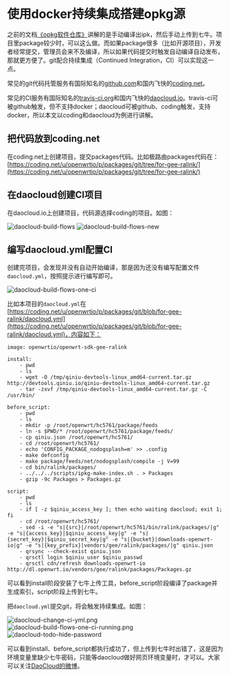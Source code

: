 # 使用docker持续集成搭建opkg源

之前的文档[《opkg软件仓库》](/docs/create-opkg-package-repository/)讲解的是手动编译出ipk，然后手动上传到七牛。项目里package较少时，可以这么做。而如果package很多（比如开源项目），开发者经常提交，管理员会来不及编译，所以如果代码提交时触发自动编译自动发布，那就更方便了。git配合持续集成（Continued Integration，CI）可以实现这一点。

常见的git代码托管服务有国际知名的[github.com](https://github.com/)和国内飞快的[coding.net](http://coding.net/)。

常见的CI服务有国际知名的[travis-ci.org](https://travis-ci.org/)和国内飞快的[daocloud.io](https://account.daocloud.io/signup?invite_code=c8bkkhc1uq8i7z8nin93)。travis-ci可被github触发，但不支持docker；daocloud可被github、coding触发，支持docker，所以本文以coding和daocloud为例进行讲解。

## 把代码放到coding.net

在coding.net上创建项目，提交packages代码。比如极路由packages代码在：[https://coding.net/u/openwrtio/p/packages/git/tree/for-gee-ralink/](https://coding.net/u/openwrtio/p/packages/git/tree/for-gee-ralink/)

## 在daocloud创建CI项目

在daocloud.io上创建项目，代码源选择coding的项目。如图：

![daocloud-build-flows](images/daocloud-build-flows.png)
![daocloud-build-flows-new](images/daocloud-build-flows-new.png)

## 编写daocloud.yml配置CI

创建完项目，会发现并没有自动开始编译，那是因为还没有编写配置文件`daocloud.yml`，按照提示进行编写即可。

![daocloud-build-flows-one-ci](images/daocloud-build-flows-one-ci.png)

比如本项目的`daocloud.yml`在[https://coding.net/u/openwrtio/p/packages/git/blob/for-gee-ralink/daocloud.yml](https://coding.net/u/openwrtio/p/packages/git/blob/for-gee-ralink/daocloud.yml)，内容如下：

```
image: openwrtio/openwrt-sdk-gee-ralink

install:
    - pwd
    - ls
    - wget -O /tmp/qiniu-devtools-linux_amd64-current.tar.gz http://devtools.qiniu.io/qiniu-devtools-linux_amd64-current.tar.gz
    - tar -zxvf /tmp/qiniu-devtools-linux_amd64-current.tar.gz -C /usr/bin/

before_script:
    - pwd
    - ls
    - mkdir -p /root/openwrt/hc5761/package/feeds
    - ln -s $PWD/* /root/openwrt/hc5761/package/feeds/
    - cp qiniu.json /root/openwrt/hc5761/
    - cd /root/openwrt/hc5761/
    - echo 'CONFIG_PACKAGE_nodogsplash=m' >> .config
    - make defconfig
    - make package/feeds/net/nodogsplash/compile -j V=99
    - cd bin/ralink/packages/
    - ../../../scripts/ipkg-make-index.sh . > Packages
    - gzip -9c Packages > Packages.gz

script:
    - pwd
    - ls
    - if [ -z $qiniu_access_key ]; then echo waiting daocloud; exit 1; fi
    - cd /root/openwrt/hc5761/
    - sed -i -e "s|{src}|/root/openwrt/hc5761/bin/ralink/packages/|g" -e "s|{access_key}|$qiniu_access_key|g" -e "s|{secret_key}|$qiniu_secret_key|g" -e "s|{bucket}|downloads-openwrt-io|g" -e "s|{key_prefix}|vendors/gee/ralink/packages/|g" qiniu.json
    - qrsync --check-exist qiniu.json
    - qrsctl login $qiniu_user $qiniu_passwd
    - qrsctl cdn/refresh downloads-openwrt-io http://dl.openwrt.io/vendors/gee/ralink/packages/Packages.gz
```

可以看到install阶段安装了七牛上传工具，before_script阶段编译了package并生成索引，script阶段上传到七牛。

把`daocloud.yml`提交git，将会触发持续集成。如图：

![daocloud-change-ci-yml.png](images/daocloud-change-ci-yml.png)
![daocloud-build-flows-one-ci-running.png](images/daocloud-build-flows-one-ci-running.png)
![daocloud-todo-hide-password](images/daocloud-todo-hide-password.png)

可以看到install、before_script都执行成功了，但上传到七牛时出错了，这是因为环境变量里缺少七牛密码，只能等daocloud做好网页环境变量时，才可以。大家可以关注[DaoCloud的微博](http://weibo.com/u/5424712657)。

<div id="comments" data-thread-key="docs-create-opkg-package-repository-using-docker-ci"></div>
